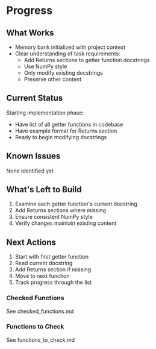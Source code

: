 # Progress

## What Works
- Memory bank initialized with project context
- Clear understanding of task requirements:
  - Add Returns sections to getter function docstrings
  - Use NumPy style
  - Only modify existing docstrings
  - Preserve other content

## Current Status
Starting implementation phase:
- Have list of all getter functions in codebase
- Have example format for Returns section
- Ready to begin modifying docstrings

## Known Issues
None identified yet

## What's Left to Build
1. Examine each getter function's current docstring
2. Add Returns sections where missing
3. Ensure consistent NumPy style
4. Verify changes maintain existing content

## Next Actions
1. Start with first getter function
2. Read current docstring
3. Add Returns section if missing
4. Move to next function
5. Track progress through the list

### Checked Functions

See checked_functions.md

### Functions to Check

See functions_to_check.md
